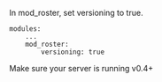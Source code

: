 In mod_roster, set versioning to true.

```
modules:
    ...
    mod_roster:
        versioning: true
```
    
Make sure your server is running v0.4+
